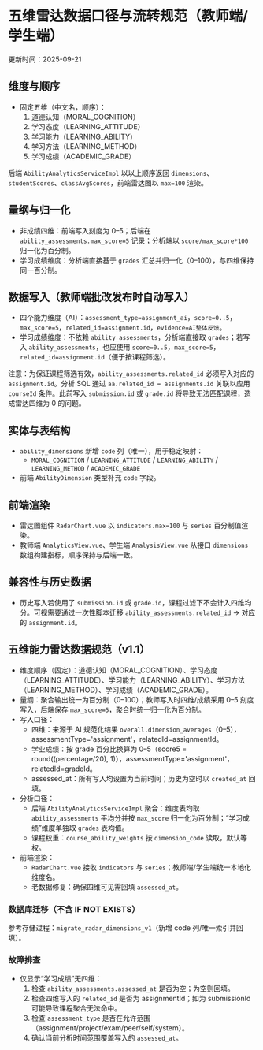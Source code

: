 # 五维雷达数据口径与流转规范（教师端/学生端）

更新时间：2025-09-21

## 维度与顺序
- 固定五维（中文名，顺序）：
  1) 道德认知（MORAL_COGNITION）
  2) 学习态度（LEARNING_ATTITUDE）
  3) 学习能力（LEARNING_ABILITY）
  4) 学习方法（LEARNING_METHOD）
  5) 学习成绩（ACADEMIC_GRADE）

后端 `AbilityAnalyticsServiceImpl` 以以上顺序返回 `dimensions`、`studentScores`、`classAvgScores`，前端雷达图以 `max=100` 渲染。

## 量纲与归一化
- 非成绩四维：前端写入刻度为 0–5；后端在 `ability_assessments.max_score=5` 记录；分析端以 `score/max_score*100` 归一化为百分制。
- 学习成绩维度：分析端直接基于 `grades` 汇总并归一化（0–100），与四维保持同一百分制。

## 数据写入（教师端批改发布时自动写入）
- 四个能力维度（AI）：`assessment_type=assignment_ai`，`score=0..5`，`max_score=5`，`related_id=assignment.id`，`evidence=AI整体反馈`。
- 学习成绩维度：不依赖 `ability_assessments`，分析端直接取 `grades`；若写入 `ability_assessments`，也应使用 `score=0..5`，`max_score=5`，`related_id=assignment.id`（便于按课程筛选）。

注意：为保证课程筛选有效，`ability_assessments.related_id` 必须写入对应的 `assignment.id`。分析 SQL 通过 `aa.related_id = assignments.id` 关联以应用 `courseId` 条件。此前写入 `submission.id` 或 `grade.id` 将导致无法匹配课程，造成雷达四维为 0 的问题。

## 实体与表结构
- `ability_dimensions` 新增 `code` 列（唯一），用于稳定映射：
  - `MORAL_COGNITION` / `LEARNING_ATTITUDE` / `LEARNING_ABILITY` / `LEARNING_METHOD` / `ACADEMIC_GRADE`
- 前端 `AbilityDimension` 类型补充 `code` 字段。

## 前端渲染
- 雷达图组件 `RadarChart.vue` 以 `indicators.max=100` 与 `series` 百分制值渲染。
- 教师端 `AnalyticsView.vue`、学生端 `AnalysisView.vue` 从接口 `dimensions` 数组构建指标，顺序保持与后端一致。

## 兼容性与历史数据
- 历史写入若使用了 `submission.id` 或 `grade.id`，课程过滤下不会计入四维均分。可视需要通过一次性脚本迁移 `ability_assessments.related_id` → 对应的 `assignment.id`。

## 五维能力雷达数据规范（v1.1）

- 维度顺序（固定）：道德认知（MORAL_COGNITION）、学习态度（LEARNING_ATTITUDE）、学习能力（LEARNING_ABILITY）、学习方法（LEARNING_METHOD）、学习成绩（ACADEMIC_GRADE）。
- 量纲：聚合输出统一为百分制（0–100）；教师写入时四维/成绩采用 0–5 刻度写入，后端保存 `max_score=5`，聚合时统一归一化为百分制。
- 写入口径：
  - 四维：来源于 AI 规范化结果 `overall.dimension_averages`（0–5），assessmentType='assignment'，relatedId=assignmentId。
  - 学业成绩：按 grade 百分比换算为 0–5（score5 = round((percentage/20), 1)），assessmentType='assignment'，relatedId=gradeId。
  - assessed_at：所有写入均设置为当前时间；历史为空时以 `created_at` 回填。
- 分析口径：
  - 后端 `AbilityAnalyticsServiceImpl` 聚合：维度表均取 `ability_assessments` 平均分并按 `max_score` 归一化为百分制；“学习成绩”维度单独取 `grades` 表均值。
  - 课程权重：`course_ability_weights` 按 `dimension_code` 读取，默认等权。
- 前端渲染：
  - `RadarChart.vue` 接收 `indicators` 与 `series`；教师端/学生端统一本地化维度名。
  - 老数据修复：确保四维可见需回填 `assessed_at`。

### 数据库迁移（不含 IF NOT EXISTS）

参考存储过程：`migrate_radar_dimensions_v1`（新增 code 列/唯一索引并回填）。

### 故障排查

- 仅显示“学习成绩”无四维：
  1) 检查 `ability_assessments.assessed_at` 是否为空；为空则回填。
  2) 检查四维写入的 `related_id` 是否为 assignmentId；如为 submissionId 可能导致课程聚合无法命中。
  3) 检查 `assessment_type` 是否在允许范围（assignment/project/exam/peer/self/system）。
  4) 确认当前分析时间范围覆盖写入的 `assessed_at`。


